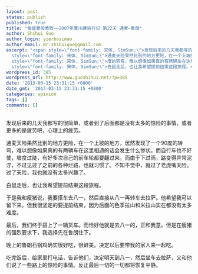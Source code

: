 ```yaml
---
layout: post
status: publish
published: true
title: "像盛夏般勇敢——2007年夏川藏骑行记 第22天 通麦—鲁朗"
author: Shihui Guo
author_login: yierbosimao
author_email: mr.shihuiguo@gmail.com
excerpt: "<span style=\"font-family: 宋体, SimSun;\">发现后来的几天我都写的很简单，或者到了后面都是没有太多的惊险的事情，或者更多的是疲劳吧，心理上的疲劳。</span>\r\n\r\n<span
  style=\"font-family: 宋体, SimSun;\">通麦天险果然比别的地方更险，在一个上坡的地方，居然发现了一个</span>90<span
  style=\"font-family: 宋体, SimSun;\">度的转弯，难以想像如果真的有两辆车在这里相遇的话会发生什么惨状。而自行车也不好使，坡度过陡，有好多次自己的前车轮都要翻过来。而由于下过雨，路变得异常泥泞，不过见过了之前的各种烂路，也就习惯了。不知不觉中，就过了老虎嘴天险。过了天险，我也就没有太多兴趣了。</span>\r\n\r\n<span
  style=\"font-family: 宋体, SimSun;\">白鼠走后，也让我希望提前结束这段旅程。</span>\r\n\r\n"
wordpress_id: 385
wordpress_url: http://www.guoshihui.net/?p=385
date: '2013-03-15 23:31:15 +0800'
date_gmt: '2013-03-15 23:31:15 +0800'
categories: opinion
tags: []
comments: []
---
```

<p><span style="font-family: 宋体, SimSun;">发现后来的几天我都写的很简单，或者到了后面都是没有太多的惊险的事情，或者更多的是疲劳吧，心理上的疲劳。</span></p>
<p><span style="font-family: 宋体, SimSun;">通麦天险果然比别的地方更险，在一个上坡的地方，居然发现了一个</span>90<span style="font-family: 宋体, SimSun;">度的转弯，难以想像如果真的有两辆车在这里相遇的话会发生什么惨状。而自行车也不好使，坡度过陡，有好多次自己的前车轮都要翻过来。而由于下过雨，路变得异常泥泞，不过见过了之前的各种烂路，也就习惯了。不知不觉中，就过了老虎嘴天险。过了天险，我也就没有太多兴趣了。</span></p>
<p><span style="font-family: 宋体, SimSun;">白鼠走后，也让我希望提前结束这段旅程。</span></p>
<p><a id="more"></a><a id="more-385"></a></p>
<p><span style="font-family: 宋体, SimSun;">于是我和瘦猪说，我要搭车去八一，然后直接从八一再转车去拉萨。他希望我可以留下来，但我很坚定的要提前结束，因为后面的色季拉山和米拉山实在都没有太多难度。</span></p>
<p><span style="font-family: 宋体, SimSun;">最后，我们终于搭上了一辆货车。而恰好他就是去八一的，正和我意。但是在瘦猪的强烈要求下，我选择先在鲁朗住下。</span></p>
<p><span style="font-family: 宋体, SimSun;">晚上的鲁朗石锅鸡确实很好吃，很鲜美。决定以后要带我的家人来一起吃。</span></p>
<p><span style="font-family: 宋体, SimSun;">吃完饭后，给家里打电话，告诉他们，决定明天到八一，然后坐车去拉萨，又和他们说了一些路上的惊险的事情。反正最后一切的一切都将恢复平静。</span></p>

